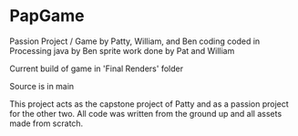 # PapGame
Passion Project / Game by Patty, William, and Ben
coding coded in Processing java by Ben
sprite work done by Pat and William

Current build of game in 'Final Renders' folder

Source is in main

This project acts as the capstone project of Patty and as a passion project for the other two. All code was written from the ground up and all assets made from scratch.
